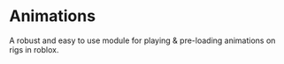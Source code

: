 # Animations
A robust and easy to use module for playing &amp; pre-loading animations on rigs in roblox.
